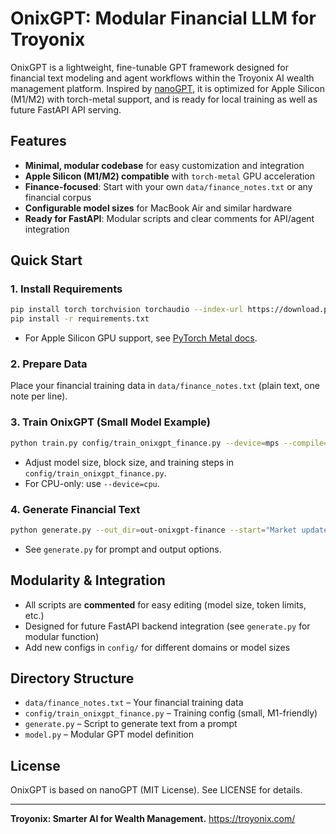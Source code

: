 # OnixGPT: Modular Financial LLM for Troyonix

OnixGPT is a lightweight, fine-tunable GPT framework designed for financial text modeling and agent workflows within the Troyonix AI wealth management platform. Inspired by [nanoGPT](https://github.com/karpathy/nanoGPT), it is optimized for Apple Silicon (M1/M2) with torch-metal support, and is ready for local training as well as future FastAPI API serving.

## Features
- **Minimal, modular codebase** for easy customization and integration
- **Apple Silicon (M1/M2) compatible** with `torch-metal` GPU acceleration
- **Finance-focused**: Start with your own `data/finance_notes.txt` or any financial corpus
- **Configurable model sizes** for MacBook Air and similar hardware
- **Ready for FastAPI**: Modular scripts and clear comments for API/agent integration

## Quick Start

### 1. Install Requirements
```sh
pip install torch torchvision torchaudio --index-url https://download.pytorch.org/whl/cpu
pip install -r requirements.txt
```
- For Apple Silicon GPU support, see [PyTorch Metal docs](https://pytorch.org/docs/stable/notes/mps.html).

### 2. Prepare Data
Place your financial training data in `data/finance_notes.txt` (plain text, one note per line).

### 3. Train OnixGPT (Small Model Example)
```sh
python train.py config/train_onixgpt_finance.py --device=mps --compile=False
```
- Adjust model size, block size, and training steps in `config/train_onixgpt_finance.py`.
- For CPU-only: use `--device=cpu`.

### 4. Generate Financial Text
```sh
python generate.py --out_dir=out-onixgpt-finance --start="Market update: " --device=mps
```
- See `generate.py` for prompt and output options.

## Modularity & Integration
- All scripts are **commented** for easy editing (model size, token limits, etc.)
- Designed for future FastAPI backend integration (see `generate.py` for modular function)
- Add new configs in `config/` for different domains or model sizes

## Directory Structure
- `data/finance_notes.txt` – Your financial training data
- `config/train_onixgpt_finance.py` – Training config (small, M1-friendly)
- `generate.py` – Script to generate text from a prompt
- `model.py` – Modular GPT model definition

## License
OnixGPT is based on nanoGPT (MIT License). See LICENSE for details.

---
**Troyonix: Smarter AI for Wealth Management.**
https://troyonix.com/
